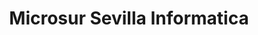 ---
title: "Microsur Sevilla Informatica"
url: /sevilla/microsur-sevilla-informatica/
shop: ordenador
---